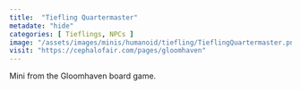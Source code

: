 ```yaml
---
title:  "Tiefling Quartermaster"
metadate: "hide"
categories: [ Tieflings, NPCs ]
image: "/assets/images/minis/humanoid/tiefling/TieflingQuartermaster.png"
visit: "https://cephalofair.com/pages/gloomhaven"
---
```

Mini from the Gloomhaven board game.